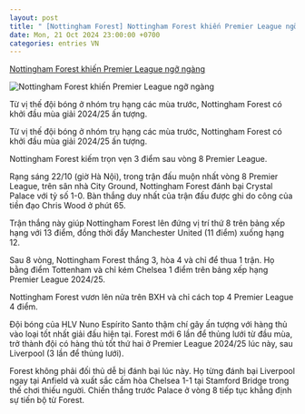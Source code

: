 ```yaml
---
layout: post
title: " [Nottingham Forest] Nottingham Forest khiến Premier League ngỡ ngàng"
date: Mon, 21 Oct 2024 23:00:00 +0700
categories: entries VN
---
```

[Nottingham Forest khiến Premier League ngỡ ngàng](https://znews.vn/nottingham-forest-khien-premier-league-ngo-ngang-post1505787.html)

![Nottingham Forest khiến Premier League ngỡ ngàng](https://photo.znews.vn/w1250/Uploaded/bpivpawv/2024_10_22/forest.jpg)

Từ vị thế đội bóng ở nhóm trụ hạng các mùa trước, Nottingham Forest có khởi đầu mùa giải 2024/25 ấn tượng.

Từ vị thế đội bóng ở nhóm trụ hạng các mùa trước, Nottingham Forest có khởi đầu mùa giải 2024/25 ấn tượng.

Nottingham Forest kiếm trọn vẹn 3 điểm sau vòng 8 Premier League.

Rạng sáng 22/10 (giờ Hà Nội), trong trận đấu muộn nhất vòng 8 Premier League, trên sân nhà City Ground, Nottingham Forest đánh bại Crystal Palace với tỷ số 1-0. Bàn thắng duy nhất của trận đấu được ghi do công của tiền đạo Chris Wood ở phút 65.

Trận thắng này giúp Nottingham Forest lên đứng vị trí thứ 8 trên bảng xếp hạng với 13 điểm, đồng thời đẩy Manchester United (11 điểm) xuống hạng 12.

Sau 8 vòng, Nottingham Forest thắng 3, hòa 4 và chỉ để thua 1 trận. Họ bằng điểm Tottenham và chỉ kém Chelsea 1 điểm trên bảng xếp hạng Premier League 2024/25.

Nottingham Forest vươn lên nửa trên BXH và chỉ cách top 4 Premier League 4 điểm.

Đội bóng của HLV Nuno Espírito Santo thậm chí gây ấn tượng với hàng thủ vào loại tốt nhất giải đấu hiện tại. Forest mới 6 lần để thủng lưới từ đầu mùa, trở thành đội có hàng thủ tốt thứ hai ở Premier League 2024/25 lúc này, sau Liverpool (3 lần để thủng lưới).

Forest không phải đối thủ dễ bị đánh bại lúc này. Họ từng đánh bại Liverpool ngay tại Anfield và xuất sắc cầm hòa Chelsea 1-1 tại Stamford Bridge trong thế chơi thiếu người. Chiến thắng trước Palace ở vòng 8 tiếp tục khẳng định sự tiến bộ từ Forest.

